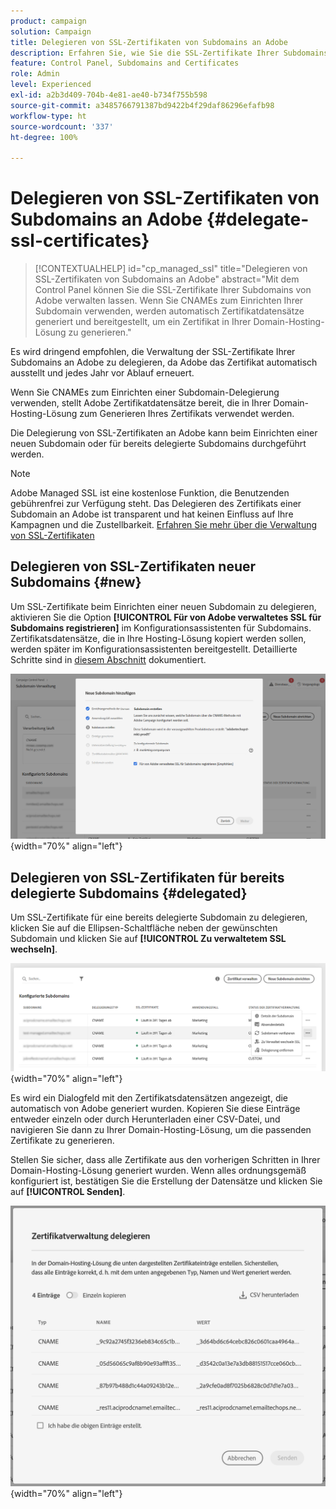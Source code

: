 ```yaml
---
product: campaign
solution: Campaign
title: Delegieren von SSL-Zertifikaten von Subdomains an Adobe
description: Erfahren Sie, wie Sie die SSL-Zertifikate Ihrer Subdomains an Adobe delegieren
feature: Control Panel, Subdomains and Certificates
role: Admin
level: Experienced
exl-id: a2b3d409-704b-4e81-ae40-b734f755b598
source-git-commit: a3485766791387bd9422b4f29daf86296efafb98
workflow-type: ht
source-wordcount: '337'
ht-degree: 100%

---
```


# Delegieren von SSL-Zertifikaten von Subdomains an Adobe {#delegate-ssl-certificates}

>[!CONTEXTUALHELP]
>id="cp_managed_ssl"
>title="Delegieren von SSL-Zertifikaten von Subdomains an Adobe"
>abstract="Mit dem Control Panel können Sie die SSL-Zertifikate Ihrer Subdomains von Adobe verwalten lassen. Wenn Sie CNAMEs zum Einrichten Ihrer Subdomain verwenden, werden automatisch Zertifikatdatensätze generiert und bereitgestellt, um ein Zertifikat in Ihrer Domain-Hosting-Lösung zu generieren."

Es wird dringend empfohlen, die Verwaltung der SSL-Zertifikate Ihrer Subdomains an Adobe zu delegieren, da Adobe das Zertifikat automatisch ausstellt und jedes Jahr vor Ablauf erneuert.

Wenn Sie CNAMEs zum Einrichten einer Subdomain-Delegierung verwenden, stellt Adobe Zertifikatdatensätze bereit, die in Ihrer Domain-Hosting-Lösung zum Generieren Ihres Zertifikats verwendet werden.

Die Delegierung von SSL-Zertifikaten an Adobe kann beim Einrichten einer neuen Subdomain oder für bereits delegierte Subdomains durchgeführt werden.

>[!NOTE]
>
>Adobe Managed SSL ist eine kostenlose Funktion, die Benutzenden gebührenfrei zur Verfügung steht. Das Delegieren des Zertifikats einer Subdomain an Adobe ist transparent und hat keinen Einfluss auf Ihre Kampagnen und die Zustellbarkeit. [Erfahren Sie mehr über die Verwaltung von SSL-Zertifikaten](monitoring-ssl-certificates.md#management)


## Delegieren von SSL-Zertifikaten neuer Subdomains {#new}

Um SSL-Zertifikate beim Einrichten einer neuen Subdomain zu delegieren, aktivieren Sie die Option **[!UICONTROL Für von Adobe verwaltetes SSL für Subdomains registrieren]** im Konfigurationsassistenten für Subdomains. Zertifikatsdatensätze, die in Ihre Hosting-Lösung kopiert werden sollen, werden später im Konfigurationsassistenten bereitgestellt. Detaillierte Schritte sind in [diesem Abschnitt](setting-up-new-subdomain.md) dokumentiert.

![](assets/cname-adobe-managed.png){width="70%" align="left"}

## Delegieren von SSL-Zertifikaten für bereits delegierte Subdomains {#delegated}

Um SSL-Zertifikate für eine bereits delegierte Subdomain zu delegieren, klicken Sie auf die Ellipsen-Schaltfläche neben der gewünschten Subdomain und klicken Sie auf **[!UICONTROL Zu verwaltetem SSL wechseln]**.

![](assets/delegate-ssl-list.png){width="70%" align="left"}

Es wird ein Dialogfeld mit den Zertifikatsdatensätzen angezeigt, die automatisch von Adobe generiert wurden. Kopieren Sie diese Einträge entweder einzeln oder durch Herunterladen einer CSV-Datei, und navigieren Sie dann zu Ihrer Domain-Hosting-Lösung, um die passenden Zertifikate zu generieren.

Stellen Sie sicher, dass alle Zertifikate aus den vorherigen Schritten in Ihrer Domain-Hosting-Lösung generiert wurden. Wenn alles ordnungsgemäß konfiguriert ist, bestätigen Sie die Erstellung der Datensätze und klicken Sie auf **[!UICONTROL Senden]**.

![](assets/delegate-ssl.png){width="70%" align="left"}
